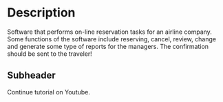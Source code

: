 # Description

Software that performs on-line reservation tasks for an airline company. Some functions of the software
include reserving, cancel, review, change and generate some type of reports for the managers. The confirmation
should be sent to the traveler!

## Subheader

Continue tutorial on Youtube.